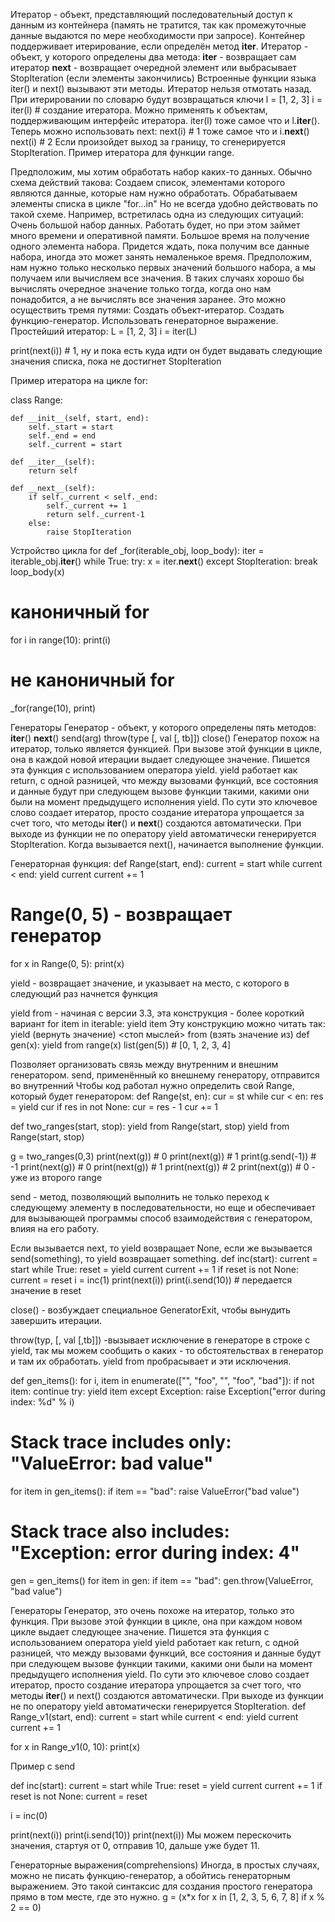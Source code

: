 Итератор - объект, представляющий последовательный доступ к данным из контейнера (память не тратится, так как промежуточные данные выдаются по мере необходимости при запросе).  Контейнер поддерживает итерирование, если определён метод __iter__. 
Итератор - объект, у которого определены два метода:
__iter__  - возвращает сам итератор
__next__ - возвращает очередной элемент или выбрасывает StopIteration (если элементы закончились)
Встроенные функции языка iter() и next() вызывают эти методы.
Итератор нельзя отмотать назад.
При итерировании по словарю будут возвращаться ключи
l = [1, 2, 3]
i = iter(l) # создание итератора. Можно применять к объектам, поддерживающим интерфейс итератора. iter(l) тоже самое что и l.__iter__().
Теперь можно использовать next:
next(i) # 1 тоже самое что и i.__next__() 
next(i) # 2
Если произойдет выход за границу, то сгенерируется StopIteration.
Пример итератора для функции range.


Предположим, мы хотим обработать набор каких-то данных. Обычно схема действий такова:
Создаем список, элементами которого являются данные, которые нам нужно обработать.
Обрабатываем элементы списка в цикле "for...in"
Но не всегда удобно действовать по такой схеме. Например, встретилась одна из следующих ситуаций:
Очень большой набор данных. Работать будет, но при этом займет много времени и оперативной памяти.
Большое время на получение одного элемента набора. Придется ждать, пока получим все данные набора, иногда это может занять немаленькое время. Предположим, нам нужно только несколько первых значений большого набора, а мы получаем или вычисляем все значения.
В таких случаях хорошо бы вычислять очередное значение только тогда, когда оно нам понадобится, а не вычислять все значения заранее. Это можно осуществить тремя путями:
Создать объект-итератор.
Создать функцию-генератор.
Использовать генераторное выражение.
Простейший итератор:
L = [1, 2, 3]
i = iter(L)

print(next(i)) # 1, ну и пока есть куда идти он будет выдавать следующие значения списка, пока не достигнет StopIteration

Пример итератора на цикле for: 

class Range:

    def __init__(self, start, end):
        self._start = start
        self._end = end
        self._current = start

    def __iter__(self):
        return self

    def __next__(self):
        if self._current < self._end:
            self._current += 1
            return self._current-1
        else:
            raise StopIteration


Устройство цикла for
def _for(iterable_obj, loop_body):
    iter = iterable_obj.__iter__()
    while True:
        try:
            x = iter.__next__()
        except StopIteration:
            break
    loop_body(x)


# каноничный for
for i in range(10):
    print(i)


# не каноничный for
_for(range(10), print)


Генераторы
Генератор - объект, у которого определены пять методов:
__iter__()
__next__()
send(arg)
throw(type [, val [, tb]])
close()
Генератор похож на итератор, только является функцией. При вызове этой функции в цикле, она в каждой новой итерации выдает следующее значение. Пишется эта функция с использованием оператора yield.
yield работает как return, с одной разницей, что между вызовами функций, все состояния и данные будут при следующем вызове функции такими, какими они были на момент предыдущего исполнения yield.
По сути это ключевое слово создает итератор, просто создание итератора упрощается за счет того, что методы __iter__() и __next__() создаются автоматически. При выходе из функции не по оператору yield автоматически генерируется StopIteration. Когда вызывается next(), начинается выполнение функции.


Генераторная функция:
def Range(start, end):
    current = start
    while current < end:
        yield current
        current += 1
# Range(0, 5)  - возвращает генератор
for x in Range(0, 5): 
    print(x)



yield - возвращает значение, и указывает на место, с которого в следующий раз начнется функция


yield from <expr> - начиная с версии 3.3, эта конструкция - более короткий вариант for item in iterable: yield item
Эту конструкцию можно читать так: yield (вернуть значение) <стоп мыслей> from (взять значение из) <expr>
def gen(x):
    yield from range(x)
list(gen(5)) # [0, 1, 2, 3, 4]



Позволяет организовать связь между внутренним и внешним генератором.
send, применённый ко внешнему генератору, отправится во внутренний
Чтобы код работал нужно определить свой Range, который будет генератором:
def Range(st, en):
	cur = st
	while cur < en:
		res = yield cur
		if res in not None:
			cur = res - 1
		cur += 1

	


def two_ranges(start, stop):
   yield from Range(start, stop)
   yield from Range(start, stop)



g = two_ranges(0,3)
print(next(g)) # 0
print(next(g)) # 1
print(g.send(-1)) # -1
print(next(g)) # 0
print(next(g)) # 1
print(next(g)) # 2
print(next(g)) # 0 - уже из второго range



send - метод, позволяющий выполнить не только переход к следующему элементу в последовательности, но еще и обеспечивает для вызывающей программы способ взаимодействия с генератором, влияя на его работу.


Если вызывается next, то yield возвращает None, если же вызывается send(something),
то yield возвращает something.
def inc(start):
    current = start
    while True:
        reset = yield current
        current += 1
        if reset is not None:
            current = reset
i = inc(1)
print(next(i))
print(i.send(10)) # передается значение в reset





close() - возбуждает специальное GeneratorExit, чтобы вынудить завершить итерации.


throw(typ, [, val [,tb]]) -вызывает исключение в генераторе в строке с yield, так мы можем сообщить о каких - то обстоятельствах в генератор и там их обработать.
yield from пробрасывает и эти исключения.


def gen_items():
    for i, item in enumerate(["", "foo", "", "foo", "bad"]):
        if not item:
            continue
        try:
            yield item
        except Exception:
            raise Exception("error during index: %d" % i)



# Stack trace includes only: "ValueError: bad value"
for item in gen_items():
    if item == "bad":
        raise ValueError("bad value")



# Stack trace also includes: "Exception: error during index: 4"
gen = gen_items()
for item in gen:
    if item == "bad":
        gen.throw(ValueError, "bad value")



Генераторы
Генератор, это очень похоже на итератор, только это функция. При вызове этой функции в цикле, она при каждом новом цикле выдает следующее значение. Пишется эта функция с использованием оператора yield
yield работает как return, с одной разницей, что между вызовами функций, все состояния и данные будут при следующем вызове функции такими, какими они были на момент предыдущего исполнения yield.
По сути это ключевое слово создает итератор, просто создание итератора упрощается за счет того, что методы __iter__() и next() создаются автоматически. При выходе из функции не по оператору yield автоматически генерируется StopIteration.
def Range_v1(start, end):
    current = start
    while current < end:
        yield current
        current += 1

for x in Range_v1(0, 10):
    print(x)

Пример  с send

def inc(start):
    current = start
    while True:
        reset = yield current
        current += 1
        if reset is not None:
            current = reset

i = inc(0)

print(next(i))
print(i.send(10))
print(next(i))
Мы можем перескочить значения, стартуя от 0, отправив 10, дальше уже будет 11. 

Генераторные выражения(comprehensions)
Иногда, в простых случаях, можно не писать функцию-генератор, а обойтись генераторным выражением. Это такой синтаксис для создания простого генератора прямо в том месте, где это нужно.
g = (x*x for x in [1, 2, 3, 5, 6, 7, 8] if x % 2 == 0)
